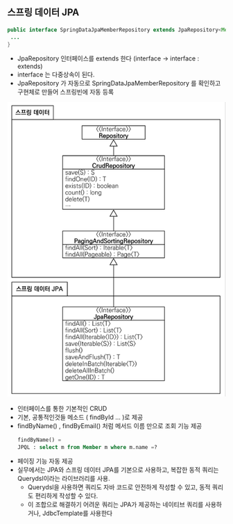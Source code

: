 ## 스프링 데이터 JPA

```java
public interface SpringDataJpaMemberRepository extends JpaRepository<Member, Long>, MemberRepository {
 ...
}
```
- JpaRepository 인터페이스를 extends 한다 (interface  -> interface : extends)
- interface 는 다중상속이 된다.
- JpaRepository 가 자동으로 SpringDataJpaMemberRepository 를 확인하고 구현체로 만들어 스프링빈에 자동 등록

![캡쳐 이미지](../../img/jparepository.png)

- 인터페이스를 통한 기본적인 CRUD
- 기본, 공통적인것들 메소드 ( findById ... )로 제공
- findByName() , findByEmail() 처럼 메서드 이름 만으로 조회 기능 제공
  ```sql
  findByName() = 
  JPQL : select m from Member m where m.name =?
  ```
- 페이징 기능 자동 제공
- 실무에서는 JPA와 스프링 데이터 JPA를 기본으로 사용하고, 복잡한 동적 쿼리는 Querydsl이라는 라이브러리를 사용. 
  - Querydsl을 사용하면 쿼리도 자바 코드로 안전하게 작성할 수 있고, 동적
쿼리도 편리하게 작성할 수 있다. 
  - 이 조합으로 해결하기 어려운 쿼리는 JPA가 제공하는 네이티브 쿼리를
사용하거나, JdbcTemplate를 사용한다